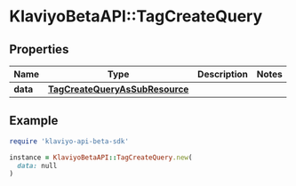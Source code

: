 # KlaviyoBetaAPI::TagCreateQuery

## Properties

| Name | Type | Description | Notes |
| ---- | ---- | ----------- | ----- |
| **data** | [**TagCreateQueryAsSubResource**](TagCreateQueryAsSubResource.md) |  |  |

## Example

```ruby
require 'klaviyo-api-beta-sdk'

instance = KlaviyoBetaAPI::TagCreateQuery.new(
  data: null
)
```


